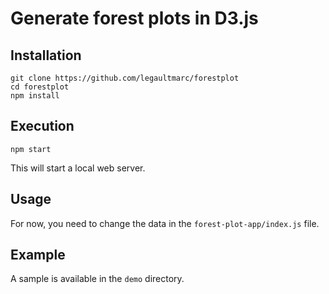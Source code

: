 # Generate forest plots in D3.js

## Installation

```
git clone https://github.com/legaultmarc/forestplot
cd forestplot
npm install
```

## Execution

```
npm start
```

This will start a local web server.

## Usage

For now, you need to change the data in the ``forest-plot-app/index.js`` file.

## Example

A sample is available in the ``demo`` directory.
